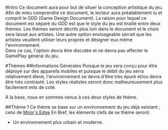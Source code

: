 #Intro
Ce document aura pour but de situer la conception artistique du jeu.
Afin de mieu comprendre ce document, le lecteur aura préalablement lu et comprit le GDD (Game Design Document).
La raison pour lequel ce document est séparé du GDD est que le style du jeu est tiraillé entre deux thèmes.
Les thèmes seront décrits plus loin dans le document et le choix sera laissé aux artistes.
Une autre option envisageable serrait que les artistes veuillent utiliser leurs propres et désigner eux même l'environnement.  
Dans ce cas, l'option devra être discutée et ne devra pas affecter le GamePlay général du jeu. 

#Thèmes
##Informations Générales
Puisque le jeu sera conçu pour être déployé sur des appareils mobiles et puisque le débit du jeu serra relativement élevé, 
l'environnement se devra d'être très épuré et/ou devra être très contrasté. 
Les styles réalistes seront donc malheureusement plus facilement mits de coté.

À la base, nous en sommes venus à ces deux styles de thème.

##Thème 1
Ce thème se base sur un environnement du jeu déjà existant ; celui de [Miror's Edge](http://www.mirrorsedge.com/)
En Bref, les éléments clefs de se thème seront:

* Un environnement plus urbain et moderne.
